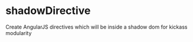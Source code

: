 # shadowDirective
Create AngularJS directives which will be inside a shadow dom for kickass modularity